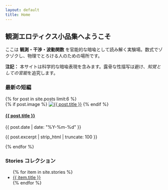 ```yaml
---
layout: default
title: Home
---
```


<section class="card">
  <h2>観測エロティクス小品集へようこそ</h2>
  <p>ここは <strong>観測・干渉・波動関数</strong> を官能的な暗喩として読み解く実験場。数式でゾクゾクし、物理でとろける人のための場所です。</p>
  <div class="warning">
    <strong>注記：</strong> 本サイトは科学的な暗喩表現を含みます。露骨な性描写は避け、<em>知覚としての官能</em>を追究します。
  </div>
</section>

<h3>最新の短編</h3>
<div class="post-grid">
  {% for post in site.posts limit:6 %}
    <div class="post-card">
      {% if post.image %}
        <a href="{{ post.url | relative_url }}"><img src="{{ post.image | relative_url }}" alt="{{ post.title }}"></a>
      {% endif %}
      <h4><a href="{{ post.url | relative_url }}">{{ post.title }}</a></h4>
      <div class="small">{{ post.date | date: "%Y-%m-%d" }}</div>
      <p>{{ post.excerpt | strip_html | truncate: 100 }}</p>
    </div>
  {% endfor %}
</div>

<h3>Stories コレクション</h3>
<ul>
  {% for item in site.stories %}
  <li><a href="{{ item.url | relative_url }}">{{ item.title }}</a></li>
  {% endfor %}
</ul>
